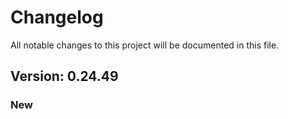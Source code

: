 # Changelog

All notable changes to this project will be documented in this file.

## Version: 0.24.49

### New



